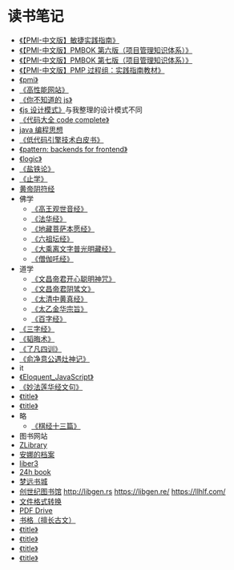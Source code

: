 # 读书笔记

- [《【PMI-中文版】敏捷实践指南》](/books/pmp-cn-jiaocaidabao-4/【PMI-中文版】敏捷实践指南.pdf)
- [《【PMI-中文版】PMBOK 第六版（项目管理知识体系）》](/books/pmp-cn-jiaocaidabao-4/【PMI-中文版】PMBOK第六版（项目管理知识体系）.pdf)
- [《【PMI-中文版】PMBOK 第七版（项目管理知识体系）》](/books/pmp-cn-jiaocaidabao-4/【PMI-中文版】PMBOK第七版（项目管理知识体系）.pdf)
- [《【PMI-中文版】PMP 过程组：实践指南教材》](/books/pmp-cn-jiaocaidabao-4/【PMI-中文版】PMP过程组：实践指南教材.pdf)
- [《pmi》](/books/pmi.html)
- [《高性能网站》](/books/highPerformanceWeb.html)
- [《你不知道的 js》](/books/youDontKnowJs.html)
- [《js 设计模式》](/books/javascript-partterns.html)与我整理的设计模式不同
- [《代码大全 code complete》](/books/codeComplete/index.html)
- [java 编程思想](/books/title.html)
- [《低代码引擎技术白皮书》](/books/lcEbook.html)
- [《pattern: backends for frontend》](/books/bff.html)
- [《logic》](/books/logic.html)
- [《盐铁论》](/books/title.html)
- [《止学》](/books/zhixue.html)
- [黄帝阴符经](/books/huangdiyinfujing.html)
- 佛学
  - [《高王观世音经》](/books/title.html)
  - [《法华经》](/books/faHuaJing.html)
  - [《地藏菩萨本愿经》](/books/dizangpusabenyuanjing.html)
  - [《六祖坛经》](https://www.drbachinese.org/online_reading/sutra_explanation/SixthPat/sixthpatSutra.htm)
  - [《大乘离文字普光明藏经》](https://zh.wikisource.org/zh-hans/%E5%A4%A7%E4%B9%98%E9%9B%A2%E6%96%87%E5%AD%97%E6%99%AE%E5%85%89%E6%98%8E%E8%97%8F%E7%B6%93)
  - [《僧伽吒经》](https://www.gushiwen.cn/guwen/book_94d99dce64d8.aspx)
- 道学
  - [《文昌帝君开心聪明神咒》](/books/wenchangdijunkaixincongmingshenzou.html)
  - [《文昌帝君阴骘文》](/books/wenchangdijunyinzhiwen.html)
  - [《太清中黄真经》](/books/taiqingzhonghuangzhenjing.html)
  - [《太乙金华宗旨》](/books/taiyijinhuazongzhi.html)
  - [《百字经》](/books/baizijing.html)
- [《三字经》](/books/sanZiJin.html)
- [《韬晦术》](/books/taoHuiShu.html)
- [《了凡四训》](/books/liaofansixun.html)
- [《俞净意公遇灶神记》](/books/yujingyigongyuzaoshenji.html)
- it
- [《Eloquent_JavaScript》](/books/Eloquent_JavaScript.pdf)
- [《妙法莲华经文句》](/books/title.html)
- [《title》](/books/title.html)
- [《title》](/books/title.html)
- 略
  - [《棋经十三篇》](/books/qijingshisanpian.html)
- 图书网站
- [ZLibrary](https://z-library.sk)
- [安娜的档案](https://zh.annas-archive.org/)
- [liber3](https://zlibrary.eth.limo/)
- [24h book](https://24hbook.daohangxie.com)
- [梦远书城](https://www.guxuo.com/)
- [创世纪图书馆](http://libgen.is) http://libgen.rs https://libgen.re/ https://llhlf.com/
- [文件格式转换](https://convertio.co/zh/)
- [PDF Drive](https://www.pdfdrive.com/)
- [书格（擅长古文）](https://www.shuge.org/)
- [《title》](/books/title.html)
- [《title》](/books/title.html)
- [《title》](/books/title.html)
- [《title》](/books/title.html)
